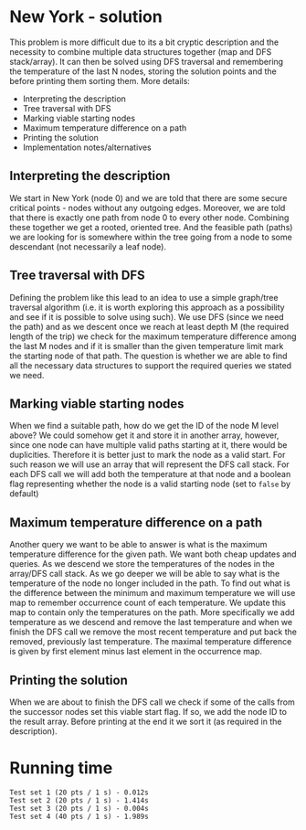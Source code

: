 # New York - solution
This problem is more difficult due to its a bit cryptic description and the necessity to combine multiple data structures together (map and DFS stack/array). It can then be solved using DFS traversal and remembering the temperature of the last N nodes, storing the solution points and the before printing them sorting them. More details:
- Interpreting the description
- Tree traversal with DFS
- Marking viable starting nodes
- Maximum temperature difference on a path
- Printing the solution
- Implementation notes/alternatives

## Interpreting the description
We start in New York (node 0) and we are told that there are some secure critical points - nodes without any outgoing edges. Moreover, we are told that there is exactly one path from node 0 to every other node. Combining these together we get a rooted, oriented tree. And the feasible path (paths) we are looking for is somewhere within the tree going from a node to some descendant (not necessarily a leaf node).

## Tree traversal with DFS
Defining the problem like this lead to an idea to use a simple graph/tree traversal algorithm (i.e. it is worth exploring this approach as a possibility and see if it is possible to solve using such). We use DFS (since we need the path) and as we descent once we reach at least depth M (the required length of the trip) we check for the maximum temperature difference among the last M nodes and if it is smaller than the given temperature limit mark the starting node of that path. The question is whether we are able to find all the necessary data structures to support the required queries we stated we need.

## Marking viable starting nodes
When we find a suitable path, how do we get the ID of the node M level above? We could somehow get it and store it in another array, however, since one node can have multiple valid paths starting at it, there would be duplicities. Therefore it is better just to mark the node as a valid start. For such reason we will use an array that will represent the DFS call stack. For each DFS call we will add both the temperature at that node and a boolean flag representing whether the node is a valid starting node (set to `false` by default)

## Maximum temperature difference on a path
Another query we want to be able to answer is what is the maximum temperature difference for the given path. We want both cheap updates and queries. As we descend we store the temperatures of the nodes in the array/DFS call stack. As we go deeper we will be able to say what is the temperature of the node no longer included in the path. To find out what is the difference between the minimum and maximum temperature we will use map to remember occurrence count of each temperature. We update this map to contain only the temperatures on the path. More specifically we add temperature as we descend and remove the last temperature and when we finish the DFS call we remove the most recent temperature and put back the removed, previously last temperature. The maximal temperature difference is given by first element minus last element in the occurrence map.

## Printing the solution
When we are about to finish the DFS call we check if some of the calls from the successor nodes set this viable start flag. If so, we add the node ID to the result array. Before printing at the end it we sort it (as required in the description).

# Running time
    Test set 1 (20 pts / 1 s) - 0.012s
    Test set 2 (20 pts / 1 s) - 1.414s
    Test set 3 (20 pts / 1 s) - 0.004s
    Test set 4 (40 pts / 1 s) - 1.989s

